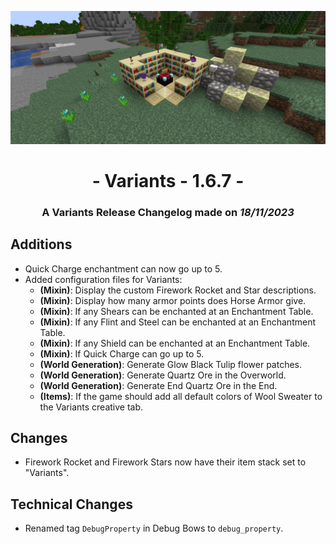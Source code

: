 ![Additions and Changes from 1.6.7](changelog_167.png)

# <center>- Variants - 1.6.7 -</center>
### <center>A Variants Release Changelog made on *18/11/2023*</center>

## Additions
- Quick Charge enchantment can now go up to 5.
- Added configuration files for Variants:
    - **(Mixin)**: Display the custom Firework Rocket and Star descriptions.
    - **(Mixin)**: Display how many armor points does Horse Armor give.
    - **(Mixin)**: If any Shears can be enchanted at an Enchantment Table.
    - **(Mixin)**: If any Flint and Steel can be enchanted at an Enchantment Table.
    - **(Mixin)**: If any Shield can be enchanted at an Enchantment Table.
    - **(Mixin)**: If Quick Charge can go up to 5.
    - **(World Generation)**: Generate Glow Black Tulip flower patches.
    - **(World Generation)**: Generate Quartz Ore in the Overworld.
    - **(World Generation)**: Generate End Quartz Ore in the End.
    - **(Items)**: If the game should add all default colors of Wool Sweater to the Variants creative tab.

## Changes
- Firework Rocket and Firework Stars now have their item stack set to "Variants".

## Technical Changes
- Renamed tag ```DebugProperty``` in Debug Bows to ```debug_property```.